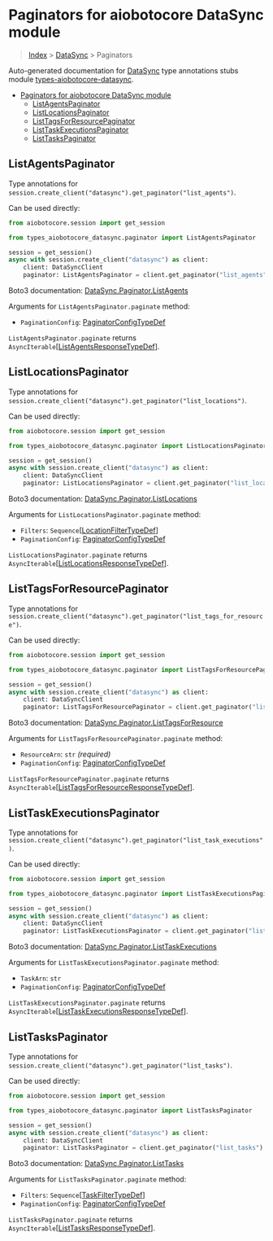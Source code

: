 <a id="paginators-for-aiobotocore-datasync-module"></a>

# Paginators for aiobotocore DataSync module

> [Index](..) > [DataSync](.) > Paginators

Auto-generated documentation for
[DataSync](https://boto3.amazonaws.com/v1/documentation/api/latest/reference/services/datasync.html#DataSync)
type annotations stubs module
[types-aiobotocore-datasync](https://pypi.org/project/types-aiobotocore-datasync/).

- [Paginators for aiobotocore DataSync module](#paginators-for-aiobotocore-datasync-module)
  - [ListAgentsPaginator](#listagentspaginator)
  - [ListLocationsPaginator](#listlocationspaginator)
  - [ListTagsForResourcePaginator](#listtagsforresourcepaginator)
  - [ListTaskExecutionsPaginator](#listtaskexecutionspaginator)
  - [ListTasksPaginator](#listtaskspaginator)

<a id="listagentspaginator"></a>

## ListAgentsPaginator

Type annotations for
`session.create_client("datasync").get_paginator("list_agents")`.

Can be used directly:

```python
from aiobotocore.session import get_session

from types_aiobotocore_datasync.paginator import ListAgentsPaginator

session = get_session()
async with session.create_client("datasync") as client:
    client: DataSyncClient
    paginator: ListAgentsPaginator = client.get_paginator("list_agents")
```

Boto3 documentation:
[DataSync.Paginator.ListAgents](https://boto3.amazonaws.com/v1/documentation/api/latest/reference/services/datasync.html#DataSync.Paginator.ListAgents)

Arguments for `ListAgentsPaginator.paginate` method:

- `PaginationConfig`:
  [PaginatorConfigTypeDef](./type_defs.md#paginatorconfigtypedef)

`ListAgentsPaginator.paginate` returns
`AsyncIterable`\[[ListAgentsResponseTypeDef](./type_defs.md#listagentsresponsetypedef)\].

<a id="listlocationspaginator"></a>

## ListLocationsPaginator

Type annotations for
`session.create_client("datasync").get_paginator("list_locations")`.

Can be used directly:

```python
from aiobotocore.session import get_session

from types_aiobotocore_datasync.paginator import ListLocationsPaginator

session = get_session()
async with session.create_client("datasync") as client:
    client: DataSyncClient
    paginator: ListLocationsPaginator = client.get_paginator("list_locations")
```

Boto3 documentation:
[DataSync.Paginator.ListLocations](https://boto3.amazonaws.com/v1/documentation/api/latest/reference/services/datasync.html#DataSync.Paginator.ListLocations)

Arguments for `ListLocationsPaginator.paginate` method:

- `Filters`:
  `Sequence`\[[LocationFilterTypeDef](./type_defs.md#locationfiltertypedef)\]
- `PaginationConfig`:
  [PaginatorConfigTypeDef](./type_defs.md#paginatorconfigtypedef)

`ListLocationsPaginator.paginate` returns
`AsyncIterable`\[[ListLocationsResponseTypeDef](./type_defs.md#listlocationsresponsetypedef)\].

<a id="listtagsforresourcepaginator"></a>

## ListTagsForResourcePaginator

Type annotations for
`session.create_client("datasync").get_paginator("list_tags_for_resource")`.

Can be used directly:

```python
from aiobotocore.session import get_session

from types_aiobotocore_datasync.paginator import ListTagsForResourcePaginator

session = get_session()
async with session.create_client("datasync") as client:
    client: DataSyncClient
    paginator: ListTagsForResourcePaginator = client.get_paginator("list_tags_for_resource")
```

Boto3 documentation:
[DataSync.Paginator.ListTagsForResource](https://boto3.amazonaws.com/v1/documentation/api/latest/reference/services/datasync.html#DataSync.Paginator.ListTagsForResource)

Arguments for `ListTagsForResourcePaginator.paginate` method:

- `ResourceArn`: `str` *(required)*
- `PaginationConfig`:
  [PaginatorConfigTypeDef](./type_defs.md#paginatorconfigtypedef)

`ListTagsForResourcePaginator.paginate` returns
`AsyncIterable`\[[ListTagsForResourceResponseTypeDef](./type_defs.md#listtagsforresourceresponsetypedef)\].

<a id="listtaskexecutionspaginator"></a>

## ListTaskExecutionsPaginator

Type annotations for
`session.create_client("datasync").get_paginator("list_task_executions")`.

Can be used directly:

```python
from aiobotocore.session import get_session

from types_aiobotocore_datasync.paginator import ListTaskExecutionsPaginator

session = get_session()
async with session.create_client("datasync") as client:
    client: DataSyncClient
    paginator: ListTaskExecutionsPaginator = client.get_paginator("list_task_executions")
```

Boto3 documentation:
[DataSync.Paginator.ListTaskExecutions](https://boto3.amazonaws.com/v1/documentation/api/latest/reference/services/datasync.html#DataSync.Paginator.ListTaskExecutions)

Arguments for `ListTaskExecutionsPaginator.paginate` method:

- `TaskArn`: `str`
- `PaginationConfig`:
  [PaginatorConfigTypeDef](./type_defs.md#paginatorconfigtypedef)

`ListTaskExecutionsPaginator.paginate` returns
`AsyncIterable`\[[ListTaskExecutionsResponseTypeDef](./type_defs.md#listtaskexecutionsresponsetypedef)\].

<a id="listtaskspaginator"></a>

## ListTasksPaginator

Type annotations for
`session.create_client("datasync").get_paginator("list_tasks")`.

Can be used directly:

```python
from aiobotocore.session import get_session

from types_aiobotocore_datasync.paginator import ListTasksPaginator

session = get_session()
async with session.create_client("datasync") as client:
    client: DataSyncClient
    paginator: ListTasksPaginator = client.get_paginator("list_tasks")
```

Boto3 documentation:
[DataSync.Paginator.ListTasks](https://boto3.amazonaws.com/v1/documentation/api/latest/reference/services/datasync.html#DataSync.Paginator.ListTasks)

Arguments for `ListTasksPaginator.paginate` method:

- `Filters`:
  `Sequence`\[[TaskFilterTypeDef](./type_defs.md#taskfiltertypedef)\]
- `PaginationConfig`:
  [PaginatorConfigTypeDef](./type_defs.md#paginatorconfigtypedef)

`ListTasksPaginator.paginate` returns
`AsyncIterable`\[[ListTasksResponseTypeDef](./type_defs.md#listtasksresponsetypedef)\].
